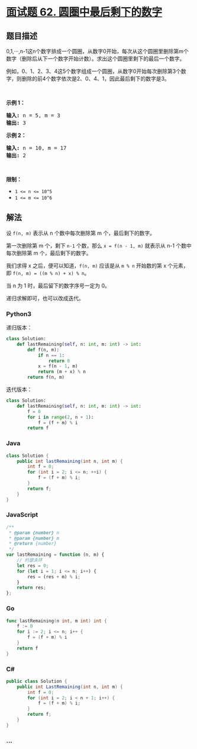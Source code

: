 # [面试题 62. 圆圈中最后剩下的数字](https://leetcode.cn/problems/yuan-quan-zhong-zui-hou-sheng-xia-de-shu-zi-lcof/)

## 题目描述

<!-- 这里写题目描述 -->

<p>0,1,···,n-1这n个数字排成一个圆圈，从数字0开始，每次从这个圆圈里删除第m个数字（删除后从下一个数字开始计数）。求出这个圆圈里剩下的最后一个数字。</p>

<p>例如，0、1、2、3、4这5个数字组成一个圆圈，从数字0开始每次删除第3个数字，则删除的前4个数字依次是2、0、4、1，因此最后剩下的数字是3。</p>

<p> </p>

<p><strong>示例 1：</strong></p>

<pre>
<strong>输入:</strong> n = 5, m = 3
<strong>输出: </strong>3
</pre>

<p><strong>示例 2：</strong></p>

<pre>
<strong>输入:</strong> n = 10, m = 17
<strong>输出: </strong>2
</pre>

<p> </p>

<p><strong>限制：</strong></p>

<ul>
	<li><code>1 <= n <= 10^5</code></li>
	<li><code>1 <= m <= 10^6</code></li>
</ul>

## 解法

<!-- 这里可写通用的实现逻辑 -->

设 `f(n, m)` 表示从 n 个数中每次删除第 m 个，最后剩下的数字。

第一次删除第 m 个，剩下 `n-1` 个数，那么 `x = f(n - 1, m)` 就表示从 n-1 个数中每次删除第 m 个，最后剩下的数字。

我们求得 x 之后，便可以知道，`f(n, m)` 应该是从 `m % n` 开始数的第 x 个元素，即 `f(n, m) = ((m % n) + x) % n`。

当 n 为 1 时，最后留下的数字序号一定为 0。

递归求解即可，也可以改成迭代。

<!-- tabs:start -->

### **Python3**

<!-- 这里可写当前语言的特殊实现逻辑 -->

递归版本：

```python
class Solution:
    def lastRemaining(self, n: int, m: int) -> int:
        def f(n, m):
            if n == 1:
                return 0
            x = f(n - 1, m)
            return (m + x) % n
        return f(n, m)
```

迭代版本：

```python
class Solution:
    def lastRemaining(self, n: int, m: int) -> int:
        f = 0
        for i in range(2, n + 1):
            f = (f + m) % i
        return f
```

### **Java**

<!-- 这里可写当前语言的特殊实现逻辑 -->

```java
class Solution {
    public int lastRemaining(int n, int m) {
        int f = 0;
        for (int i = 2; i <= n; ++i) {
            f = (f + m) % i;
        }
        return f;
    }
}
```

### **JavaScript**

```js
/**
 * @param {number} n
 * @param {number} m
 * @return {number}
 */
var lastRemaining = function (n, m) {
    // 约瑟夫环
    let res = 0;
    for (let i = 1; i <= n; i++) {
        res = (res + m) % i;
    }
    return res;
};
```

### **Go**

```go
func lastRemaining(n int, m int) int {
	f := 0
	for i := 2; i <= n; i++ {
		f = (f + m) % i
	}
	return f
}
```

### **C#**

```csharp
public class Solution {
    public int LastRemaining(int n, int m) {
        int f = 0;
        for (int i = 2; i < n + 1; i++) {
            f = (f + m) % i;
        }
        return f;
    }
}
```

### **...**

```

```

<!-- tabs:end -->

